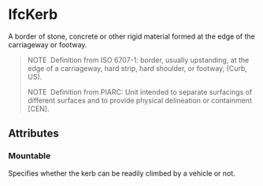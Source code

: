 # IfcKerb

A border of stone, concrete or other rigid material formed at the edge of the carriageway or footway.

> NOTE&nbsp; Definition from ISO 6707-1: border, usually upstanding, at the edge of a carriageway, hard strip, hard shoulder, or footway, (Curb, US).
>
> NOTE&nbsp; Definition from PIARC: Unit intended to separate surfacings of different surfaces and to provide physical delineation or containment [CEN].

## Attributes

### Mountable
Specifies whether the kerb can be readily climbed by a vehicle or not.
